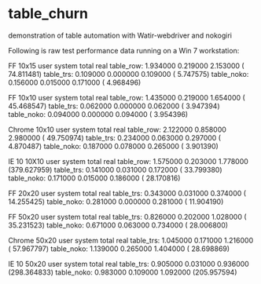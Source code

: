 table_churn
===========

demonstration of table automation with Watir-webdriver and nokogiri

Following is raw test performance data running on a Win 7 workstation:

FF 10x15
              user     system      total        real
table_row:   1.934000   0.219000   2.153000 ( 74.811481)
table_trs:   0.109000   0.000000   0.109000 (  5.747575)
table_noko:  0.156000   0.015000   0.171000 (  4.968496)

FF 10x10
              user     system      total        real
table_row:   1.435000   0.219000   1.654000 ( 45.468547)
table_trs:   0.062000   0.000000   0.062000 (  3.947394)
table_noko:  0.094000   0.000000   0.094000 (  3.954396)

Chrome 10x10
              user     system      total        real
table_row:  2.122000   0.858000   2.980000 ( 49.750974)
table_trs:  0.234000   0.063000   0.297000 (  4.870487)
table_noko:  0.187000   0.078000   0.265000 (  3.901390)

IE 10 10X10
              user     system      total        real
table_row:  1.575000   0.203000   1.778000 (379.627959)
table_trs:  0.141000   0.031000   0.172000 ( 33.799380)
table_noko:  0.171000   0.015000   0.186000 ( 28.170816)

FF 20x20
              user     system      total        real
table_trs:  0.343000   0.031000   0.374000 ( 14.255425)
table_noko:  0.281000   0.000000   0.281000 ( 11.904190)

FF 50x20
              user     system      total        real
table_trs:  0.826000   0.202000   1.028000 ( 35.231523)
table_noko:  0.671000   0.063000   0.734000 ( 28.006800)

Chrome 50x20
              user     system      total        real
table_trs:  1.045000   0.171000   1.216000 ( 57.967797)
table_noko:  1.139000   0.265000   1.404000 ( 28.698869)

IE 10 50x20
              user     system      total        real
table_trs:  0.905000   0.031000   0.936000 (298.364833)
table_noko:  0.983000   0.109000   1.092000 (205.957594)
